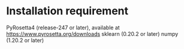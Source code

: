 # Installation requirement
PyRosetta4 (release-247 or later), available at https://www.pyrosetta.org/downloads
sklearn (0.20.2 or later)
numpy (1.20.2 or later)
